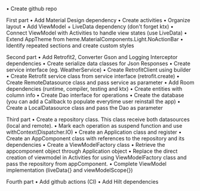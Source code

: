 
• Create github repo

First part
• Add Material Design dependency
• Create activities
• Organize layout
• Add ViewModel + LiveData dependency (don't forget ktx)
• Connect ViewModel with Activities to handle view states (use LiveData)
• Extend AppTheme from heme.MaterialComponents.Light.NoActionBar
• Identify repeated sections and create custom styles

Second part
• Add Retrofit2, Converter Gson and Logging Interceptor dependencies
• Create serialize data classes for Json Responses
• Create service interface (eg. WeatherService)
• Create RetrofitClient using builder
• Create Retrofit service class from service interface (retrofit.create)
• Create RemoteDatasource class and pass service as parameter
• Add Room dependencies (runtime, compiler, testing and ktx)
• Create entities with column info
• Create Dao interface for operations
• Create the database (you can add a Callback to populate everytime user reinstall the app)
• Create a LocalDatasource class and pass the Dao as parameter

Third part
• Create a repository class. This class receive both datasources (local and remote).
• Mark each operation as suspend function and use withContext(Dispatcher.IO)
• Create an Application class and register
• Create an AppComponent class with references to the repository and its dependencies
• Create a ViewModelFactory<T> class
• Retrieve the appcomponent object through Application object
• Replace the direct creation of viewmodel in Activities for using ViewModelFactory class and pass the repository from appComponent.
• Complete ViewModel implementation (liveData{} and viewModelScope{})

Fourth part
• Add github actions (CI)
• Add Hilt dependencies
